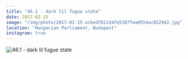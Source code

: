 ```yaml
---
title: "46.1 - dark lil fugue state"
date: 2017-02-15
image: "/img/photo/2017-02-15-acbed7011d4fe5387fea0554acb52942.jpg"
location: "Hungarian Parliament, Budapest"
instagram: true
---
```


![46.1 - dark lil fugue state](/img/photo/2017-02-15-acbed7011d4fe5387fea0554acb52942.jpg)
